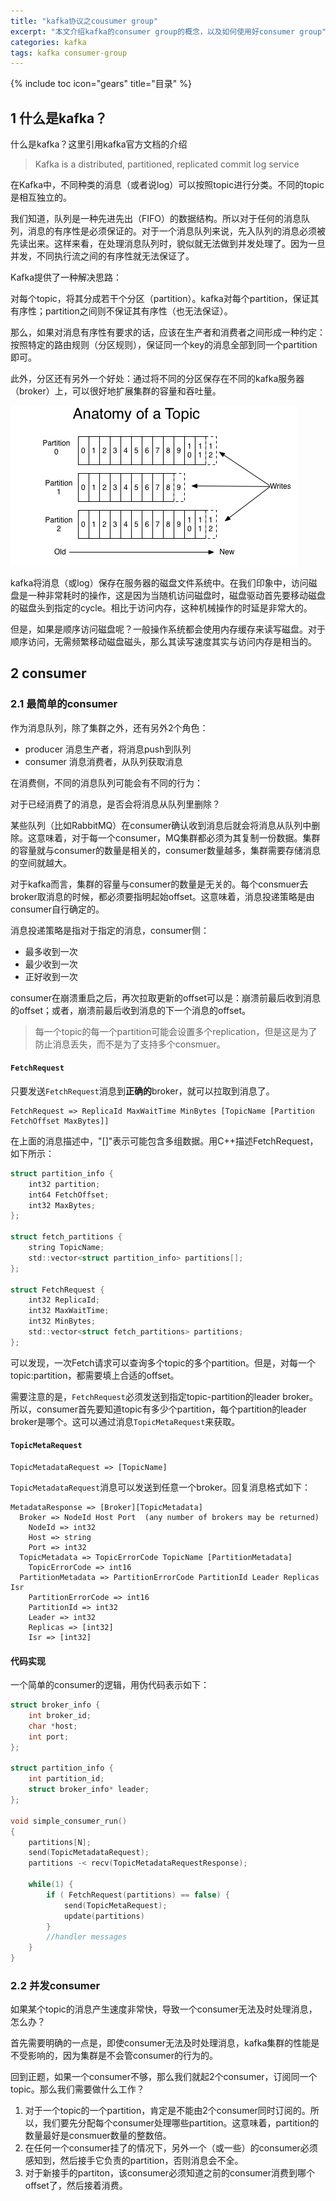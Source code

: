 ```yaml
---
title: "kafka协议之cousumer group"
excerpt: "本文介绍kafka的consumer group的概念，以及如何使用好consumer group"
categories: kafka
tags: kafka consumer-group
---
```


{% include toc icon="gears" title="目录" %}

## 1 什么是kafka？

什么是kafka？这里引用kafka官方文档的介绍

> Kafka is a distributed, partitioned, replicated commit log service

在Kafka中，不同种类的消息（或者说log）可以按照topic进行分类。不同的topic是相互独立的。

我们知道，队列是一种先进先出（FIFO）的数据结构。所以对于任何的消息队列，消息的有序性是必须保证的。对于一个消息队列来说，先入队列的消息必须被先读出来。这样来看，在处理消息队列时，貌似就无法做到并发处理了。因为一旦并发，不同执行流之间的有序性就无法保证了。

Kafka提供了一种解决思路：

对每个topic，将其分成若干个分区（partition）。kafka对每个partition，保证其有序性；partition之间则不保证其有序性（也无法保证）。

那么，如果对消息有序性有要求的话，应该在生产者和消费者之间形成一种约定：按照特定的路由规则（分区规则），保证同一个key的消息全部到同一个partition即可。

此外，分区还有另外一个好处：通过将不同的分区保存在不同的kafka服务器（broker）上，可以很好地扩展集群的容量和吞吐量。

![kafka_topic](/images/kafka_topic.jpg)

kafka将消息（或log）保存在服务器的磁盘文件系统中。在我们印象中，访问磁盘是一种非常耗时的操作，这是因为当随机访问磁盘时，磁盘驱动首先要移动磁盘的磁盘头到指定的cycle。相比于访问内存，这种机械操作的时延是非常大的。

但是，如果是顺序访问磁盘呢？一般操作系统都会使用内存缓存来读写磁盘。对于顺序访问，无需频繁移动磁盘磁头，那么其读写速度其实与访问内存是相当的。

## 2 consumer

### 2.1 最简单的consumer

作为消息队列，除了集群之外，还有另外2个角色：

- producer 消息生产者，将消息push到队列
- consumer 消息消费者，从队列获取消息

在消费侧，不同的消息队列可能会有不同的行为：

对于已经消费了的消息，是否会将消息从队列里删除？

某些队列（比如RabbitMQ）在consumer确认收到消息后就会将消息从队列中删除。这意味着，对于每一个consumer，MQ集群都必须为其复制一份数据。集群的容量就与consumer的数量是相关的，consumer数量越多，集群需要存储消息的空间就越大。

对于kafka而言，集群的容量与consumer的数量是无关的。每个consmuer去broker取消息的时候，都必须要指明起始offset。这意味着，消息投递策略是由consumer自行确定的。

消息投递策略是指对于指定的消息，consumer侧：

- 最多收到一次
- 最少收到一次
- 正好收到一次

consumer在崩溃重启之后，再次拉取更新的offset可以是：崩溃前最后收到消息的offset；或者，崩溃前最后收到消息的下一个消息的offset。

> 每一个topic的每一个partition可能会设置多个replication，但是这是为了防止消息丢失，而不是为了支持多个consmuer。

#### `FetchRequest`

只要发送`FetchRequest`消息到**正确的**broker，就可以拉取到消息了。

```
FetchRequest => ReplicaId MaxWaitTime MinBytes [TopicName [Partition FetchOffset MaxBytes]]
```

在上面的消息描述中，"[]"表示可能包含多组数据。用C++描述FetchRequest，如下所示：

```c
struct partition_info {
	int32 partition;
	int64 FetchOffset;
	int32 MaxBytes;
};

struct fetch_partitions {
	string TopicName;
	std::vector<struct partition_info> partitions[];
};

struct FetchRequest {
	int32 ReplicaId;
	int32 MaxWaitTime;
	int32 MinBytes;
	std::vector<struct fetch_partitions> partitions;
};
```

可以发现，一次Fetch请求可以查询多个topic的多个partition。但是，对每一个topic:partition，都需要填上合适的offset。

需要注意的是，`FetchRequest`必须发送到指定topic-partition的leader broker。所以，consumer首先要知道topic有多少个partition，每个partition的leader broker是哪个。这可以通过消息`TopicMetaRequest`来获取。

#### `TopicMetaRequest`

```
TopicMetadataRequest => [TopicName]
```

`TopicMetadataRequest`消息可以发送到任意一个broker。回复消息格式如下：

```
MetadataResponse => [Broker][TopicMetadata]
  Broker => NodeId Host Port  (any number of brokers may be returned)
    NodeId => int32
    Host => string
    Port => int32
  TopicMetadata => TopicErrorCode TopicName [PartitionMetadata]
    TopicErrorCode => int16
  PartitionMetadata => PartitionErrorCode PartitionId Leader Replicas Isr
    PartitionErrorCode => int16
    PartitionId => int32
    Leader => int32
    Replicas => [int32]
    Isr => [int32]
```

#### 代码实现

一个简单的consumer的逻辑，用伪代码表示如下：

```c
struct broker_info {
	int broker_id;
	char *host;
	int port;
};

struct partition_info {
	int partition_id;
	struct broker_info* leader;
};

void simple_consumer_run()
{
	partitions[N];
	send(TopicMetadataRequest);
	partitions -< recv(TopicMetadataRequestResponse);

	while(1) {
		if ( FetchRequest(partitions) == false) {
			send(TopicMetaRequest);
			update(partitions)
		}
		//handler messages
	}
}
```
### 2.2 并发consumer

如果某个topic的消息产生速度非常快，导致一个consumer无法及时处理消息，怎么办？

首先需要明确的一点是，即使consumer无法及时处理消息，kafka集群的性能是不受影响的，因为集群是不会管consumer的行为的。

回到正题，如果一个consumer不够，那么我们就起2个consumer，订阅同一个topic。那么我们需要做什么工作？

1. 对于一个topic的一个partition，肯定是不能由2个consumer同时订阅的。所以，我们要先分配每个consumer处理哪些partition。这意味着，partition的数量最好是consmuer数量的整数倍。
2. 在任何一个consumer挂了的情况下，另外一个（或一些）的consumer必须感知到，然后接手它负责的partition，否则消息会不全。
3. 对于新接手的partiton，该consumer必须知道之前的consumer消费到哪个offset了，然后接着消费。

### 